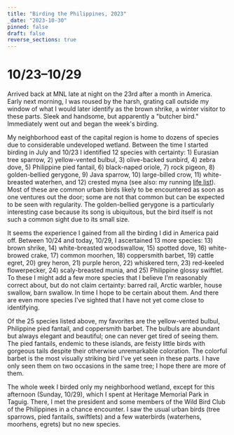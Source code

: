 ```yaml
---
title: "Birding the Philippines, 2023"
_date: "2023-10-30"
pinned: false
draft: false
reverse_sections: true
---
```


# 10/23–10/29

Arrived back at MNL late at night on the 23rd after a month in America. Early next morning, I was roused by the harsh, grating call outside my window of what I would later identify as the brown shrike, a winter visitor to these parts. Sleek and handsome, but apparently a "butcher bird." Immediately went out and began the week's birding.

My neighborhood east of the capital region is home to dozens of species due to considerable undeveloped wetland. Between the time I started birding in July and 10/23 I identified 12 species with certainty: 1) Eurasian tree sparrow, 2) yellow-vented bulbul, 3) olive-backed sunbird, 4) zebra dove, 5) Philippine pied fantail, 6) black-naped oriole, 7) rock pigeon, 8) golden-bellied gerygone, 9) Java sparrow, 10) large-billed crow, 11) white-breasted waterhen, and 12) crested myna (see also: my running [life list](/birding-life-list)). Most of these are common urban birds likely to be encountered as soon as one ventures out the door; some are not that common but can be expected to be seen with regularity. The golden-bellied gerygone is a particularly interesting case because its song is ubiquitous, but the bird itself is not such a common sight due to its small size.

It seems the experience I gained from all the birding I did in America paid off. Between 10/24 and today, 10/29, I ascertained 13 more species: 13) brown shrike, 14) white-breasted woodswallow, 15) spotted dove, 16) white-browed crake, 17) common moorhen, 18) coppersmith barbet, 19) cattle egret, 20) grey heron, 21) purple heron, 22) whiskered tern, 23) red-keeled flowerpecker, 24) scaly-breasted munia, and 25) Philippine glossy swiftlet. To these I might add a few more species that I believe I'm reasonably correct about, but do not claim certainty: barred rail, Arctic warbler, house swallow, barn swallow. In time I hope to be certain about them. And there are even more species I've sighted that I have not yet come close to identifying.

Of the 25 species listed above, my favorites are the yellow-vented bulbul, Philippine pied fantail, and coppersmith barbet. The bulbuls are abundant but always elegant and beautiful; one can never get tired of seeing them. The pied fantails, endemic to these islands, are feisty little birds with gorgeous tails despite their otherwise unremarkable coloration. The colorful barbet is the most visually striking bird I've yet seen in these parts. I have only seen them on two occasions in the same tree; I hope there are more of them.

The whole week I birded only my neighborhood wetland, except for this afternoon (Sunday, 10/29), which I spent at Heritage Memorial Park in Taguig. There, I met the president and some members of the Wild Bird Club of the Philippines in a chance encounter. I saw the usual urban birds (tree sparrows, pied fantails, swiftlets) and a few waterbirds (waterhens, moorhens, egrets) but no new species.

<!--
10.30. Morning. Immediately saw the red-keeled flowerpecker for the second time, a stunning little bird. Not such a common sight; seems to favor being high up on trees. Glad I saw it again. A little later, sighted the latest addition to my running list of 25 neighborhood species: the **26) Philippine pygmy woodpecker,** a lone specimen in the same leafless tree that I saw the barbets last week. Then, venturing out closer to a large pond, saw a beautiful grey heron and a **27) little egret** (distinguished from the cattle egret by its more slender build and dark bill) close by. Other familiar sights were bulbuls, moorhens, terns, and swiftlets and/or swallows. In another watery spot, I got a great view of a mature purple heron, with its distinct coloration. Also saw, for a moment, a small reddish heron-like bird land and disappear quickly into the vegetation (cinnamon bittern?) while I was looking at something else, as well as several of what looked like plovers or sandpipers, but I could not come to any confident identifications.

10.31. Morning. Quiet. But saw small flock of black-winged stilts in flight; very fleeting but distinct. Long dark bills, orange legs trailing behind flight, distinct black-and-white coloration.
Afternoon. Heritage. Cinnamon bitterns.

11.1. Good view of flock of black-winged stilts. Grey herons. The return of the coppersmith barbets.
-->
